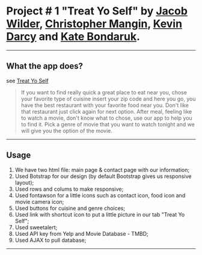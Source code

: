 # Project # 1 "Treat Yo Self" by [Jacob Wilder](https://github.com/jacobwilder), [Christopher Mangin](https://github.com/cmangin87), [Kevin Darcy](https://github.com/k-darc) and [Kate Bondaruk](https://github.com/Katebond06).

---

## What the app does?

see [Treat Yo Self](https://github.com/jacobwilder/Project-1)

> If you want to find really quick a great place to eat near you, chose your favorite type of cuisine insert your zip code and here you go, you have the best restaurant with your favorite food near you. Don't like that restaurant just click again for next option. After meal, feeling like to watch a movie, don't know what to chose, use our app to help you to find it. Pick a genre of movie that you want to watch tonight and we will give you the option of the movie.

---

## Usage

1. We have two html file: main page & contact page with our information;
2. Used Botstrap for our design (by default Bootstrap gives us responsive layout);
3. Used rows and colums to make responsive;
4. Used fontawson for a little icons such as contact icon, food icon and movie camera icon;
5. Used buttons for cuisine and genre choices;
6. Used link with shortcut icon to put a little picture in our tab "Treat Yo Self";
7. Used sweetalert;
8. Used API key from Yelp and Movie Database - TMBD;
9. Used AJAX to pull database;

---
